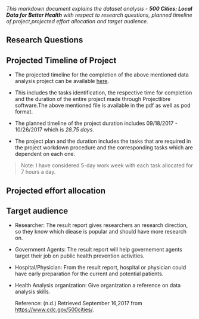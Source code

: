 _This markdown document explains the dataset analysis - **500 Cities: Local Data for Better Health** with respect to research questions, planned timeline of project,projected effort allocation and target audience._

## Research Questions










## Projected Timeline of Project
* The projected timeline for the completion of the above mentioned data analysis project can be available [here](https://github.com/Narahari-Sundaragopalan/ISQA8086-Team-Project/blob/master/WorkPlan%20-%20DraftResearchQuestions/ProjectWorkPlan_DTD.pdf).

* This includes the tasks identification, the respective time for completion and the duration of the entire project made through Projectlibre software.The above mentioned file is available in the pdf as well as pod format.

* The planned timeline of the project duration includes 09/18/2017 - 10/26/2017 which is *28.75 days*.

* The project plan and the duration includes the tasks that are required in the project workdown procedure and the corresponding tasks which are dependent on each one. 

>Note: I have considered 5-day work week with each task allocated for 7 hours a day.

## Projected effort allocation












## Target audience
* Researcher: The result report gives researchers an research direction, so they know which diease is popular and should have more research on. 
* Government Agents: The result report will help governement agents target their job on public health prevention activities.
* Hospital/Physician: From the result report, hospital or physician could have early preparation for the current and potential patients.
* Health Analysis organization: Give organization a reference on data analysis skills.









    Reference:
    (n.d.) Retrieved September 16,2017 from https://www.cdc.gov/500cities/.
